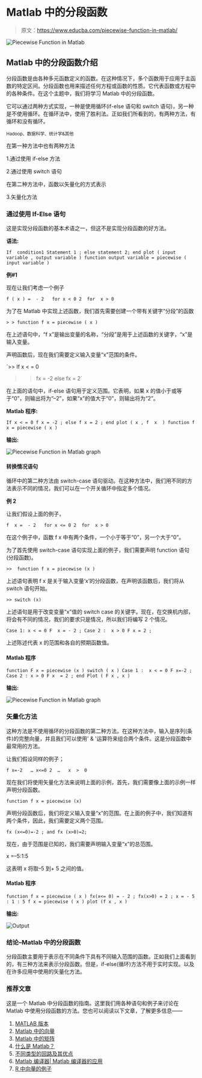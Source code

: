 # Matlab 中的分段函数

> 原文：<https://www.educba.com/piecewise-function-in-matlab/>

![Piecewise Function in Matlab](img/9e6cd7e54a33755f0dc3091469810008.png)



## Matlab 中的分段函数介绍

分段函数是由各种多元函数定义的函数。在这种情况下，多个函数用于应用于主函数的特定区间。分段函数也用来描述任何方程或函数的性质。它代表函数或方程中的各种条件。在这个主题中，我们将学习 Matlab 中的分段函数。

它可以通过两种方式实现，一种是使用循环(if-else 语句和 switch 语句)，另一种是不使用循环。在循环法中，使用了胜利法。正如我们所看到的，有两种方法，有循环和没有循环。

<small>Hadoop、数据科学、统计学&其他</small>

在第一种方法中也有两种方法

1.通过使用 if-else 方法

2.通过使用 switch 语句

在第二种方法中，函数以矢量化的方式表示

3.矢量化方法

### 通过使用 If-Else 语句

这是实现分段函数的基本术语之一，但这不是实现分段函数的好方法。

**语法:**

`If  condition1
Statement 1 ;
else
statement 2;
end
plot ( input variable , output variable )
function output variable = piecewise ( input variable )`

**例#1**

现在让我们考虑一个例子

`f ( x ) =  - 2   for x < 0
2  for  x > 0`

为了在 Matlab 中实现上述函数，我们首先需要创建一个带有关键字“分段”的函数

`> > function f x = piecewise ( x )`

在上述语句中，“f x”是输出变量的名称，“分段”是用于上述函数的关键字，“x”是输入变量。

声明函数后，现在我们需要定义输入变量“x”范围的条件。

`>> If x < = 0
>> fx = -2
>> else
>> fx = 2`

在上面的语句中，if-else 语句用于定义范围。它表明，如果 x 的值小于或等于“0”，则输出将为“–2”，如果“x”的值大于“0”，则输出将为“2”。

**Matlab 程序:**

`If x < = 0
f x = -2 ;
else
f x = 2 ;
end
plot ( x , f  x  )
function f x = piecewise ( x )`

**输出:**

![Piecewise Function in Matlab graph](img/c3e30ac715715d7ea017dafaeb1e2cd9.png)



#### 转换情况语句

循环中的第二种方法由 switch-case 语句驱动。在这种方法中，我们用不同的方法表示不同的情况，我们可以在一个开关循环中指定多个情况。

**例 2**

让我们假设上面的例子，

`f  x =  - 2   for x <= 0
2  for  x > 0`

在这个例子中，函数 f x 中有两个条件，一个小于等于“0”，另一个大于“0”。

为了首先使用 switch-case 语句实现上面的例子，我们需要声明 function 语句(分段函数)。

`>>  function f x = piecewise (x )`

上述语句表明 f x 是关于输入变量‘x’的分段函数，在声明该函数后，我们将从 switch 语句开始。

`>> switch (x)`

上述语句是用于改变变量“x”值的 switch case 的关键字。现在，在交换机内部，将会有不同的情况，我们的要求只是情况，所以我们将编写 2 个情况。

`Case 1: x < = 0
F  x = - 2 ;
Case 2 :  x > 0
F x = 2 ;`

上述陈述代表 x 的范围和各自的预期函数值。

#### Matlab 程序

`function F x = piecewise (x )
switch ( x )
Case 1 :  x < = 0
F x=-2 ;
Case 2 : x > 0
F x  = 2 ;
end
Plot ( F x , x )`

**输出:**

![Piecewise Function in Matlab graph](img/9981cd6dbb51b018c7482053b8f45d12.png)



### 矢量化方法

这种方法是不使用循环的分段函数的第二种方法。在这种方法中，输入是序列(条件)的完整向量，并且我们可以使用' & '运算符来组合两个条件。这是分段函数中最常用的方法。

让我们假设同样的例子；

`f x=-2   … x<=0
2  …   x  >  0`

现在我们将使用矢量化方法来说明上面的示例，首先，我们需要像上面的示例一样声明分段函数。

`function f x = piecewise (x)`

声明分段函数后，我们将定义输入变量“x”的范围。在上面的例子中，我们知道有两个条件，因此，我们需要定义两个范围。

`fx (x<=0)=-2 ;
and
fx (x>0)=2;`

现在，由于范围是已知的，我们需要声明输入变量“x”的总范围。

x =–5:1:5

这表明 x 将取–5 到+ 5 之间的值。

#### Matlab 程序

`function f x = piecewise ( x )
fx(x<= 0) = - 2 ;
fx(x>0) = 2 ;
x = - 5 : 1 : 5
f x = piecewise ( x )
plot (f x , x )`

**输出:**

![Output](img/c8a71456f04e8780bb39bcbacc0a6084.png)



### 结论–Matlab 中的分段函数

分段函数主要用于表示在不同条件下具有不同输入范围的函数。正如我们上面看到的，有三种方法来表示分段函数。但是，if-else(循环)方法不用于实时实现。以及在许多应用中使用的矢量化方法。

### 推荐文章

这是一个 Matlab 中分段函数的指南。这里我们用各种语句和例子来讨论在 Matlab 中使用分段函数的方法。您也可以阅读以下文章，了解更多信息——

1.  [MATLAB 版本](https://www.educba.com/matlab-version/)
2.  [Matlab 中的向量](https://www.educba.com/vectors-in-matlab/)
3.  [Matlab 中的矩阵](https://www.educba.com/matrix-in-matlab/)
4.  [什么是 Matlab？](https://www.educba.com/what-is-matlab/)
5.  [不同类型的回路及其优点](https://www.educba.com/vb-dot-net-loops/)
6.  [Matlab 编译器| Matlab 编译器的应用](https://www.educba.com/matlab-compiler/)
7.  [R 中向量的例子](https://www.educba.com/vectors-in-r/)





